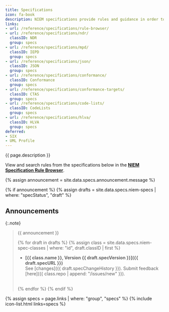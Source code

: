 ```yaml
---
title: Specifications
icon: fa-book
description: NIEM specifications provide rules and guidance in order to design consistent and well-defined information exchanges.  Specifications are managed by the NIEM Technical Architecture Committee (NTAC).
links:
- url: /reference/specifications/rule-browser/
- url: /reference/specifications/ndr/
  classID: NDR
  group: specs
- url: /reference/specifications/mpd/
  classID: IEPD
  group: specs
- url: /reference/specifications/json/
  classID: JSON
  group: specs
- url: /reference/specifications/conformance/
  classID: Conformance
  group: specs
- url: /reference/specifications/conformance-targets/
  classID: CTAS
  group: specs
- url: /reference/specifications/code-lists/
  classID: CodeLists
  group: specs
- url: /reference/specifications/hlva/
  classID: HLVA
  group: specs
deferred:
- SIX
- UML Profile
---
```


{{ page.description }}

View and search rules from the specifications below in the **[NIEM Specification Rule Browser](./rule-browser)**.

{% assign announcement = site.data.specs.announcement.message %}

{% if announcement %}
{% assign drafts = site.data.specs.niem-specs | where: "specStatus", "draft" %}

## Announcements

{:.note}
> {{ announcement }}
>
> {% for draft in drafts %}
> {% assign class = site.data.specs.niem-spec-classes | where: "id", draft.classID | first %}
> - **[{{ class.name }}, Version {{ draft.specVersion }}]({{ draft.specURL }})**
>  <br/>See [changes]({{ draft.specChangeHistory }}). Submit feedback [here]({{ class.repo | append: "/issues/new" }}).<br/><br/>
>
>{% endfor %}
{% endif %}

<!-- Loop through specifications -->

{% assign specs = page.links | where: "group", "specs" %}
{% include icon-list.html links=specs %}
